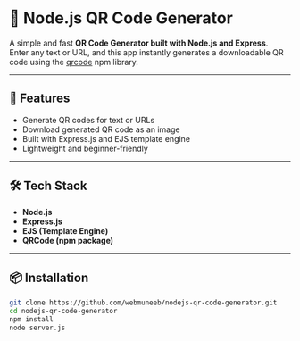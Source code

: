 # 🧠 Node.js QR Code Generator

A simple and fast **QR Code Generator built with Node.js and Express**.  
Enter any text or URL, and this app instantly generates a downloadable QR code using the [qrcode](https://www.npmjs.com/package/qrcode) npm library.

---

## 🚀 Features
- Generate QR codes for text or URLs
- Download generated QR code as an image
- Built with Express.js and EJS template engine
- Lightweight and beginner-friendly

---

## 🛠️ Tech Stack
- **Node.js**
- **Express.js**
- **EJS (Template Engine)**
- **QRCode (npm package)**

---

## 📦 Installation

```bash
git clone https://github.com/webmuneeb/nodejs-qr-code-generator.git
cd nodejs-qr-code-generator
npm install
node server.js
